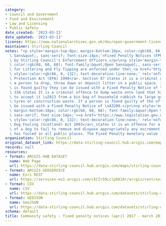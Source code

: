 ```yaml
---
category:
- Council and Government
- Food and Environment
- Law and Licensing
- Public Safety
date_created: '2023-03-13'
date_updated: '2023-03-13'
license: https://www.nationalarchives.gov.uk/doc/open-government-licence/version/3/
maintainer: Stirling Council
notes: "<p style='margin-top:0px; margin-bottom:10px; color:rgb(68, 68, 68); font-family:&quot;Open\
  \ Sans&quot;, sans-serif; font-size:14px;'>Fixed Penalty Notices (FPN) are issued\
  \ by Stirling Council's Enforcement Officers.</p>\n<p style='margin-top:0px; margin-bottom:10px;\
  \ color:rgb(68, 68, 68); font-family:&quot;Open Sans&quot;, sans-serif; font-size:14px;'>FPNs\
  \ for Littering and Fly Tipping are enforced under the\_<a href='https://www.legislation.gov.uk/ukpga/1990/43/contents'\
  \ style='color:rgb(86, 0, 132); text-decoration-line:none;' rel='nofollow ugc'>Environmental\
  \ Protection Act (EPA) 1990</a>. Section 87 states it is a criminal offence for\
  \ a person to drop, throw down or deposit litter in a public space. If a person\
  \ is found guilty they can be issued with a Fixed Penalty Notice of \xA380. Section\
  \ 33A states It is a criminal offence to dump waste onto land that has no licence\
  \ to accept it \u2013 from a bin bag of household rubbish to large quantities of\
  \ tyres or construction waste. If a person is found guilty of the offence they can\
  \ be issued with a Fixed Penalty Notice of \xA3200.</p>\n<p style='margin-top:0px;\
  \ margin-bottom:10px; color:rgb(68, 68, 68); font-family:&quot;Open Sans&quot;,\
  \ sans-serif; font-size:14px;'><a href='https://www.legislation.gov.uk/asp/2003/12/contents'\
  \ style='color:rgb(86, 0, 132); text-decoration-line:none;' rel='nofollow ugc'>The\
  \ Dog Fouling (Scotland) Act 2003</a>\_states it is an offence for a person in charge\
  \ of a dog to fail to remove and dispose appropriately any excrement after the dog\
  \ has fouled in all public places. The Fixed Penalty monetary value is \xA380.</p>"
organization: Stirling Council
original_dataset_link: https://data-stirling-council.hub.arcgis.com/maps/stirling-council::community-safety-fixed-penalty-notices-april-2017-march-2018
records: null
resources:
- format: ARCGIS HUB DATASET
  name: Web Page
  url: https://data-stirling-council.hub.arcgis.com/maps/stirling-council::community-safety-fixed-penalty-notices-april-2017-march-2018
- format: ARCGIS GEOSERVICE
  name: Esri REST
  url: https://services-eu1.arcgis.com/cECIr59LclpO818r/arcgis/rest/services/community%20safety%20-%20fixed%20penalty%20notices%20(2017-18)/FeatureServer/0
- format: CSV
  name: CSV
  url: https://data-stirling-council.hub.arcgis.com/datasets/stirling-council::community-safety-fixed-penalty-notices-april-2017-march-2018.csv?outSR=%7B%22latestWkid%22%3A3857%2C%22wkid%22%3A102100%7D
- format: GEOJSON
  name: GeoJSON
  url: https://data-stirling-council.hub.arcgis.com/datasets/stirling-council::community-safety-fixed-penalty-notices-april-2017-march-2018.geojson?outSR=%7B%22latestWkid%22%3A3857%2C%22wkid%22%3A102100%7D
schema: default
title: Community safety - fixed penalty notices (april 2017 - march 2018)
---
```


